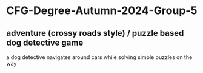 # CFG-Degree-Autumn-2024-Group-5
## adventure (crossy roads style) / puzzle based dog detective game

a dog detective navigates around cars while solving simple puzzles on the way
